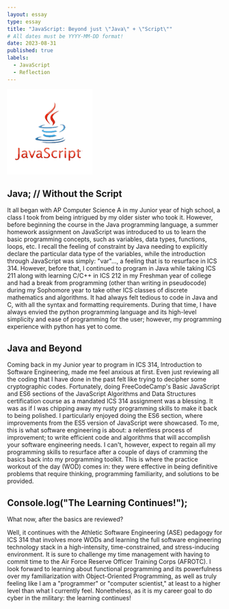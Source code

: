 ```yaml
---
layout: essay
type: essay
title: "JavaScript: Beyond just \"Java\" + \"Script\""
# All dates must be YYYY-MM-DD format!
date: 2023-08-31
published: true
labels:
  - JavaScript
  - Reflection
---
```


<img width="200px" class="rounded float-start pe-4" src="../img/js.png" alt="">

## Java; // Without the Script

It all began with AP Computer Science A in my Junior year of high school, a class I took from being intrigued by my older sister who took it. However, before beginning the course in the Java programming language, a summer homework assignment on JavaScript was introduced to us to learn the basic programming concepts, such as variables, data types, functions, loops, etc. I recall the feeling of constraint by Java needing to explicitly declare the particular data type of the variables, while the introduction through JavaScript was simply: "var"..., a feeling that is to resurface in ICS 314. However, before that, I continued to program in Java while taking ICS 211 along with learning C/C++ in ICS 212 in my Freshman year of college and had a break from programming (other than writing in pseudocode) during my Sophomore year to take other ICS classes of discrete mathematics and algorithms. It had always felt tedious to code in Java and C, with all the syntax and formatting requirements. During that time, I have always envied the python programming language and its high-level simplicity and ease of programming for the user; however, my programming experience with python has yet to come.

## Java and Beyond

Coming back in my Junior year to program in ICS 314, Introduction to Software Engineering, made me feel anxious at first. Even just reviewing all the coding that I have done in the past felt like trying to decipher some cryptographic codes. Fortunately, doing FreeCodeCamp's Basic JavaScript and ES6 sections of the JavaScript Algorithms and Data Structures certification course as a mandated ICS 314 assignment was a blessing. It was as if I was chipping away my rusty programming skills to make it back to being polished. I particularly enjoyed doing the ES6 section, where improvements from the ES5 version of JavaScript were showcased. To me, this is what software engineering is about: a relentless process of improvement; to write efficient code and algorithms that will accomplish your software engineering needs. I can't, however, expect to regain all my programming skills to resurface after a couple of days of cramming the basics back into my programming toolkit. This is where the practice workout of the day (WOD) comes in: they were effective in being definitive problems that require thinking, programming familiarity, and solutions to be provided.

## Console.log("The Learning Continues!");

What now, after the basics are reviewed? 

Well, it continues with the Athletic Software Engineering (ASE) pedagogy for ICS 314 that involves more WODs and learning the full software engineering technology stack in a high-intensity, time-constrained, and stress-inducing environment. It is 
sure to challenge my time management with having to commit time to the Air Force Reserve Officer Training Corps (AFROTC). I look forward to learning about functional programming and its powerfulness over my familiarization with Object-Oriented 
Programming, as well as truly feeling like I am a "programmer" or "computer scientist," at least to a higher level than what I currently feel. Nonetheless, as it is my career goal to do cyber in the military: the learning continues!

